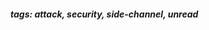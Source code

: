 <!-- Please prefix the notes with the date as in [22/12/2020] -->

##### tags: attack, security, side-channel, unread